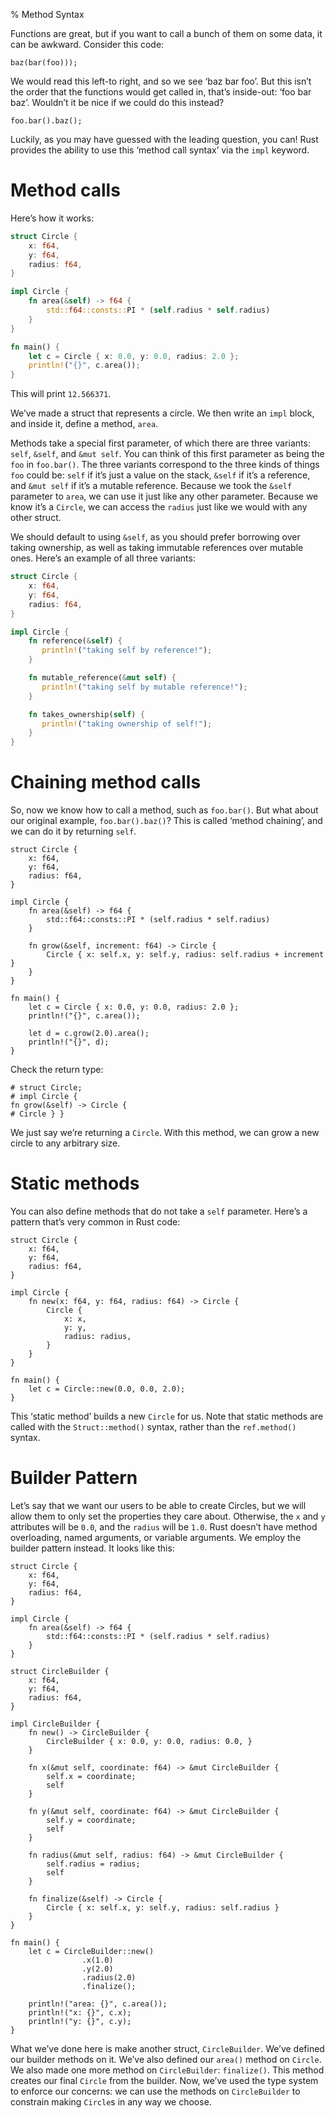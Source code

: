 % Method Syntax

Functions are great, but if you want to call a bunch of them on some data, it
can be awkward. Consider this code:

```rust,ignore
baz(bar(foo)));
```

We would read this left-to right, and so we see ‘baz bar foo’. But this isn’t the
order that the functions would get called in, that’s inside-out: ‘foo bar baz’.
Wouldn’t it be nice if we could do this instead?

```rust,ignore
foo.bar().baz();
```

Luckily, as you may have guessed with the leading question, you can! Rust provides
the ability to use this ‘method call syntax’ via the `impl` keyword.

# Method calls

Here’s how it works:

```rust
struct Circle {
    x: f64,
    y: f64,
    radius: f64,
}

impl Circle {
    fn area(&self) -> f64 {
        std::f64::consts::PI * (self.radius * self.radius)
    }
}

fn main() {
    let c = Circle { x: 0.0, y: 0.0, radius: 2.0 };
    println!("{}", c.area());
}
```

This will print `12.566371`.



We’ve made a struct that represents a circle. We then write an `impl` block,
and inside it, define a method, `area`.

Methods take a  special first parameter, of which there are three variants:
`self`, `&self`, and `&mut self`. You can think of this first parameter as
being the `foo` in `foo.bar()`. The three variants correspond to the three
kinds of things `foo` could be: `self` if it’s just a value on the stack,
`&self` if it’s a reference, and `&mut self` if it’s a mutable reference.
Because we took the `&self` parameter to `area`, we can use it just like any
other parameter. Because we know it’s a `Circle`, we can access the `radius`
just like we would with any other struct. 

We should default to using `&self`, as you should prefer borrowing over taking
ownership, as well as taking immutable references over mutable ones. Here’s an
example of all three variants:

```rust
struct Circle {
    x: f64,
    y: f64,
    radius: f64,
}

impl Circle {
    fn reference(&self) {
       println!("taking self by reference!");
    }

    fn mutable_reference(&mut self) {
       println!("taking self by mutable reference!");
    }

    fn takes_ownership(self) {
       println!("taking ownership of self!");
    }
}
```

# Chaining method calls

So, now we know how to call a method, such as `foo.bar()`. But what about our
original example, `foo.bar().baz()`? This is called ‘method chaining’, and we
can do it by returning `self`.

```
struct Circle {
    x: f64,
    y: f64,
    radius: f64,
}

impl Circle {
    fn area(&self) -> f64 {
        std::f64::consts::PI * (self.radius * self.radius)
    }

    fn grow(&self, increment: f64) -> Circle {
        Circle { x: self.x, y: self.y, radius: self.radius + increment }
    }
}

fn main() {
    let c = Circle { x: 0.0, y: 0.0, radius: 2.0 };
    println!("{}", c.area());

    let d = c.grow(2.0).area();
    println!("{}", d);
}
```

Check the return type:

```
# struct Circle;
# impl Circle {
fn grow(&self) -> Circle {
# Circle } }
```

We just say we’re returning a `Circle`. With this method, we can grow a new
circle to any arbitrary size.

# Static methods

You can also define methods that do not take a `self` parameter. Here’s a
pattern that’s very common in Rust code:

```
struct Circle {
    x: f64,
    y: f64,
    radius: f64,
}

impl Circle {
    fn new(x: f64, y: f64, radius: f64) -> Circle {
        Circle {
            x: x,
            y: y,
            radius: radius,
        }
    }
}

fn main() {
    let c = Circle::new(0.0, 0.0, 2.0);
}
```

This ‘static method’ builds a new `Circle` for us. Note that static methods
are called with the `Struct::method()` syntax, rather than the `ref.method()`
syntax.

# Builder Pattern

Let’s say that we want our users to be able to create Circles, but we will
allow them to only set the properties they care about. Otherwise, the `x`
and `y` attributes will be `0.0`, and the `radius` will be `1.0`. Rust doesn’t
have method overloading, named arguments, or variable arguments. We employ
the builder pattern instead. It looks like this:

```
struct Circle {
    x: f64,
    y: f64,
    radius: f64,
}

impl Circle {
    fn area(&self) -> f64 {
        std::f64::consts::PI * (self.radius * self.radius)
    }
}

struct CircleBuilder {
    x: f64,
    y: f64,
    radius: f64,
}

impl CircleBuilder {
    fn new() -> CircleBuilder {
        CircleBuilder { x: 0.0, y: 0.0, radius: 0.0, }
    }

    fn x(&mut self, coordinate: f64) -> &mut CircleBuilder {
        self.x = coordinate;
        self
    }

    fn y(&mut self, coordinate: f64) -> &mut CircleBuilder {
        self.y = coordinate;
        self
    }

    fn radius(&mut self, radius: f64) -> &mut CircleBuilder {
        self.radius = radius;
        self
    }

    fn finalize(&self) -> Circle {
        Circle { x: self.x, y: self.y, radius: self.radius }
    }
}

fn main() {
    let c = CircleBuilder::new()
                .x(1.0)
                .y(2.0)
                .radius(2.0)
                .finalize();

    println!("area: {}", c.area());
    println!("x: {}", c.x);
    println!("y: {}", c.y);
}
```

What we’ve done here is make another struct, `CircleBuilder`. We’ve defined our
builder methods on it. We’ve also defined our `area()` method on `Circle`. We
also made one more method on `CircleBuilder`: `finalize()`. This method creates
our final `Circle` from the builder. Now, we’ve used the type system to enforce
our concerns: we can use the methods on `CircleBuilder` to constrain making
`Circle`s in any way we choose.
